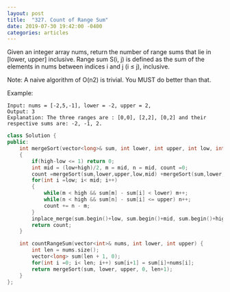```yaml
---
layout: post
title:  "327. Count of Range Sum"
date: 2019-07-30 19:42:00 -0400
categories: articles
---
```

Given an integer array nums, return the number of range sums that lie in [lower, upper] inclusive.
Range sum S(i, j) is defined as the sum of the elements in nums between indices i and j (i ≤ j), inclusive.

Note:
A naive algorithm of O(n2) is trivial. You MUST do better than that.

Example:
```
Input: nums = [-2,5,-1], lower = -2, upper = 2,
Output: 3 
Explanation: The three ranges are : [0,0], [2,2], [0,2] and their respective sums are: -2, -1, 2.
```
```c++
class Solution {
public:
    int mergeSort(vector<long>& sum, int lower, int upper, int low, int high)
    {
        if(high-low <= 1) return 0;
        int mid = (low+high)/2, m = mid, n = mid, count =0;
        count =mergeSort(sum,lower,upper,low,mid) +mergeSort(sum,lower,upper,mid,high);
        for(int i =low; i< mid; i++)
        {
            while(m < high && sum[m] - sum[i] < lower) m++;
            while(n < high && sum[n] - sum[i] <= upper) n++;
            count += n - m;
        }
        inplace_merge(sum.begin()+low, sum.begin()+mid, sum.begin()+high);
        return count;
    }

    int countRangeSum(vector<int>& nums, int lower, int upper) {
        int len = nums.size();
        vector<long> sum(len + 1, 0);
        for(int i =0; i< len; i++) sum[i+1] = sum[i]+nums[i];
        return mergeSort(sum, lower, upper, 0, len+1);
    }
};
```